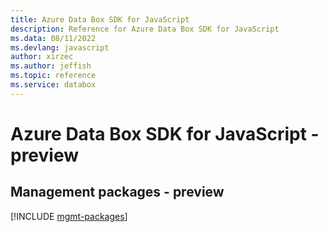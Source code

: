 ```yaml
---
title: Azure Data Box SDK for JavaScript
description: Reference for Azure Data Box SDK for JavaScript
ms.data: 08/11/2022
ms.devlang: javascript
author: xirzec
ms.author: jeffish
ms.topic: reference
ms.service: databox
---
```

# Azure Data Box SDK for JavaScript - preview

## Management packages - preview
[!INCLUDE [mgmt-packages](data-box-mgmt-index.md)]